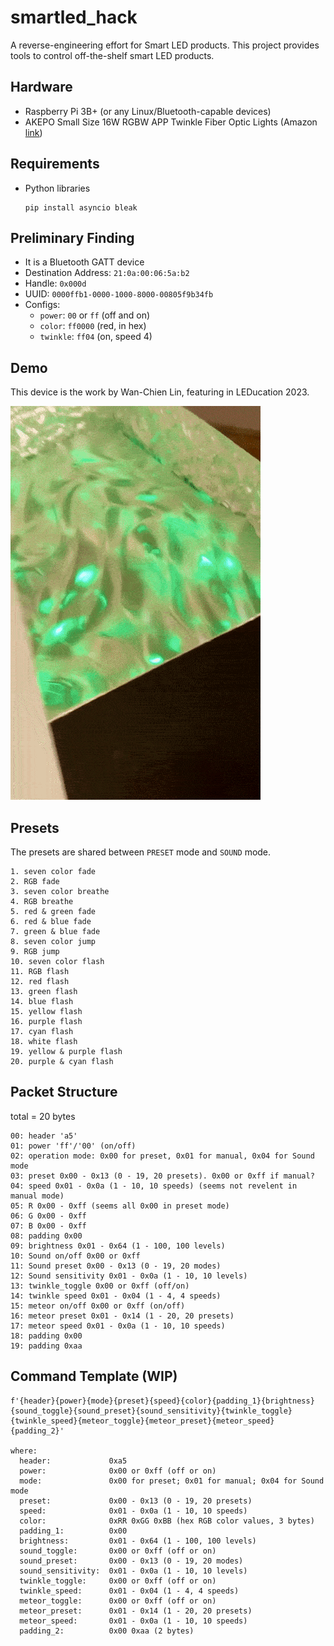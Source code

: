 # smartled_hack
A reverse-engineering effort for Smart LED products.
This project provides tools to control off-the-shelf smart LED products.


## Hardware
- Raspberry Pi 3B+ (or any Linux/Bluetooth-capable devices)
- AKEPO Small Size 16W RGBW APP Twinkle Fiber Optic Lights (Amazon [link](https://www.amazon.com/dp/B0B67YTSYZ?ref=ppx_pop_mob_ap_share))

## Requirements
- Python libraries
  ```
  pip install asyncio bleak
  ```

## Preliminary Finding
- It is a Bluetooth GATT device
- Destination Address: `21:0a:00:06:5a:b2`
- Handle: `0x000d`
- UUID: `0000ffb1-0000-1000-8000-00805f9b34fb`
- Configs:
  * `power`: `00` or `ff` (off and on)
  * `color`: `ff0000` (red, in hex)
  * `twinkle`: `ff04` (on, speed 4)

## Demo
This device is the work by Wan-Chien Lin, featuring in LEDucation 2023.

![](pics/demo_green_red.gif)

## Presets
The presets are shared between `PRESET` mode and `SOUND` mode.

  	1. seven color fade
  	2. RGB fade
  	3. seven color breathe
  	4. RGB breathe
  	5. red & green fade
  	6. red & blue fade
  	7. green & blue fade
  	8. seven color jump
  	9. RGB jump
  	10. seven color flash
  	11. RGB flash
  	12. red flash
  	13. green flash
  	14. blue flash
  	15. yellow flash
  	16. purple flash
  	17. cyan flash
  	18. white flash
  	19. yellow & purple flash
  	20. purple & cyan flash

## Packet Structure
total = 20 bytes
```
00: header 'a5'
01: power 'ff'/'00' (on/off)
02: operation mode: 0x00 for preset, 0x01 for manual, 0x04 for Sound mode
03: preset 0x00 - 0x13 (0 - 19, 20 presets). 0x00 or 0xff if manual?
04: speed 0x01 - 0x0a (1 - 10, 10 speeds) (seems not revelent in manual mode)
05: R 0x00 - 0xff (seems all 0x00 in preset mode)
06: G 0x00 - 0xff
07: B 0x00 - 0xff
08: padding 0x00
09: brightness 0x01 - 0x64 (1 - 100, 100 levels)
10: Sound on/off 0x00 or 0xff
11: Sound preset 0x00 - 0x13 (0 - 19, 20 modes)
12: Sound sensitivity 0x01 - 0x0a (1 - 10, 10 levels)
13: twinkle_toggle 0x00 or 0xff (off/on)
14: twinkle speed 0x01 - 0x04 (1 - 4, 4 speeds)
15: meteor on/off 0x00 or 0xff (on/off)
16: meteor preset 0x01 - 0x14 (1 - 20, 20 presets)
17: meteor speed 0x01 - 0x0a (1 - 10, 10 speeds)
18: padding 0x00
19: padding 0xaa
```

## Command Template (WIP)
```
f'{header}{power}{mode}{preset}{speed}{color}{padding_1}{brightness}{sound_toggle}{sound_preset}{sound_sensitivity}{twinkle_toggle}{twinkle_speed}{meteor_toggle}{meteor_preset}{meteor_speed}{padding_2}'

where:
  header:             0xa5
  power:              0x00 or 0xff (off or on)
  mode:               0x00 for preset; 0x01 for manual; 0x04 for Sound mode
  preset:             0x00 - 0x13 (0 - 19, 20 presets)
  speed:              0x01 - 0x0a (1 - 10, 10 speeds)
  color:              0xRR 0xGG 0xBB (hex RGB color values, 3 bytes)
  padding_1:          0x00
  brightness:         0x01 - 0x64 (1 - 100, 100 levels)
  sound_toggle:       0x00 or 0xff (off or on)
  sound_preset:       0x00 - 0x13 (0 - 19, 20 modes)
  sound_sensitivity:  0x01 - 0x0a (1 - 10, 10 levels)
  twinkle_toggle:     0x00 or 0xff (off or on)
  twinkle_speed:      0x01 - 0x04 (1 - 4, 4 speeds)
  meteor_toggle:      0x00 or 0xff (off or on)
  meteor_preset:      0x01 - 0x14 (1 - 20, 20 presets)
  meteor_speed:       0x01 - 0x0a (1 - 10, 10 speeds)
  padding_2:          0x00 0xaa (2 bytes)
```
